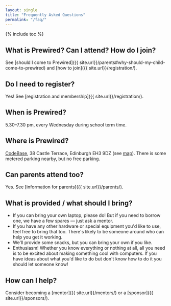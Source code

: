 ```yaml
---
layout: single
title: "Frequently Asked Questions"
permalink: "/faq/"
---
```

{% include toc %}

## What is Prewired? Can I attend? How do I join?

See [should I come to Prewired]({{ site.url}}/parents#why-should-my-child-come-to-prewired) and [how to join]({{ site.url}}/registration/).

## Do I need to register?

Yes! See [registration and membership]({{ site.url}}/registration/).

## When is Prewired?

5.30&ndash;7.30 pm, every Wednesday during school term time.

## Where is Prewired?

[CodeBase](http://thisiscodebase.com), 38 Castle Terrace, Edinburgh EH3 9DZ (see [map](https://www.google.co.uk/maps/place/CodeBase/@55.946414,-3.200923,15z/data=!4m2!3m1!1s0x0:0x5727e05b4321b9f6?sa=X&ei=wNayVLb3KsLP7QbmmYGIBA&ved=0CHQQ_BIwDg)). There  is some metered parking nearby, but no free parking.

## Can parents attend too?

Yes. See [information for parents]({{ site.url}}/parents/).

## What is provided / what should I bring?

* If you can bring your own laptop, please do! But if you need to borrow one, we have a few spares &mdash; just ask a mentor.
* If you have any other hardware or special equipment you'd like to use, feel free to bring that too. There's likely to be someone around who can help you get it working.
* We'll provide some snacks, but you can bring your own if you like.
* Enthusiasm! Whether you know everything or nothing at all, all you need is to be excited about making something cool with computers. If you have ideas about what you'd like to do but don't know how to do it you should let someone know!



## How can I help?

Consider becoming a [mentor]({{ site.url}}/mentors/) or a [sponsor]({{ site.url}}/sponsors/).

<!-- ## How is Prewired organised / structured?

Prewired is a loose-knit group run by volunteers on a low budget. 


We're in the process of becoming an SCIO with a board. If you're interested in talking to us about this, or getting involved with the organisation process, please get in touch! -->
